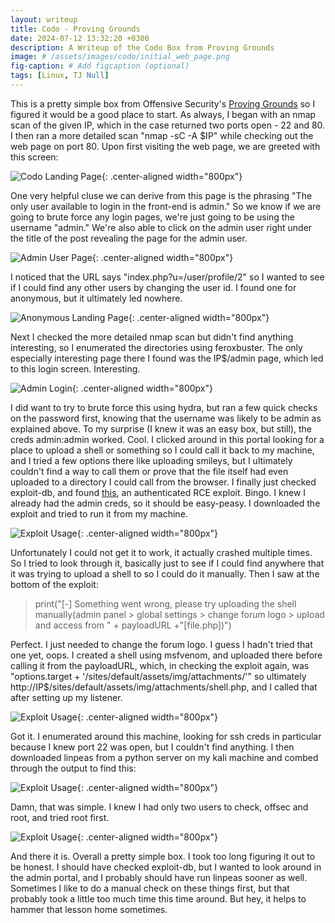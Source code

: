 ```yaml
---
layout: writeup
title: Codo - Proving Grounds
date: 2024-07-12 13:32:20 +0300
description: A Writeup of the Codo Box from Proving Grounds
image: # /assets/images/codo/initial_web_page.png
fig-caption: # Add figcaption (optional)
tags: [Linux, TJ Null]
---
```


This is a pretty simple box from Offensive Security's [Proving Grounds](https://www.offsec.com/labs/) so I figured it would be a good place to start. As always, I began with an nmap scan of the given IP, which in the case returned two ports open - 22 and 80. I then ran a more detailed scan "nmap -sC -A $IP" while checking out the web page on port 80. Upon first visiting the web page, we are greeted with this screen:

![Codo Landing Page](/assets/images/codo/initial_web_page.png){: .center-aligned width="800px"}

One very helpful cluse we can derive from this page is the phrasing "The only user available to login in the front-end is admin." So we know if we are going to brute force any login pages, we're just going to be using the username "admin." We're also able to click on the admin user right under the title of the post revealing the page for the admin user. 

![Admin User Page](/assets/images/codo/admin_user_page.png){: .center-aligned width="800px"}

I noticed that the URL says "index.php?u=/user/profile/2" so I wanted to see if I could find any other users by changing the user id. I found one for anonymous, but it ultimately led nowhere.

![Anonymous Landing Page](/assets/images/codo/anonymous_user_page.png){: .center-aligned width="800px"}

Next I checked the more detailed nmap scan but didn't find anything interesting, so I enumerated the directories using feroxbuster. The only especially interesting page there I found was the IP$/admin page, which led to this login screen. Interesting. 

![Admin Login](/assets/images/codo/admin_login.png){: .center-aligned width="800px"}

I did want to try to brute force this using hydra, but ran a few quick checks on the password first, knowing that the username was likely to be admin as explained above. To my surprise (I knew it was an easy box, but still), the creds admin:admin worked. Cool. I clicked around in this portal looking for a place to upload a shell or something so I could call it back to my machine, and I tried a few options there like uploading smileys, but I ultimately couldn't find a way to call them or prove that the file itself had even uploaded to a directory I could call from the browser. I finally just checked exploit-db, and found [this](https://www.exploit-db.com/exploits/50978), an authenticated RCE exploit. Bingo. I knew I already had the admin creds, so it should be easy-peasy. I downloaded the exploit and tried to run it from my machine. 

![Exploit Usage](/assets/images/codo/exploit_usage.png){: .center-aligned width="800px"}

Unfortunately I could not get it to work, it actually crashed multiple times. So I tried to look through it, basically just to see if I could find anywhere that it was trying to upload a shell to so I could do it manually. Then I saw at the bottom of the exploit:
>  print("[-] Something went wrong, please try uploading the shell manually(admin panel > global settings > change forum logo > upload and access from " + payloadURL +"[file.php])")

Perfect. I just needed to change the forum logo. I guess I hadn't tried that one yet, oops. I created a shell using msfvenom, and uploaded there before calling it from the payloadURL, which, in checking the exploit again, was "options.target + '/sites/default/assets/img/attachments/'" so ultimately http://IP$/sites/default/assets/img/attachments/shell.php, and I called that after setting up my listener. 

![Exploit Usage](/assets/images/codo/shell_caught.png){: .center-aligned width="800px"}

Got it. I enumerated around this machine, looking for ssh creds in particular because I knew port 22 was open, but I couldn't find anything. I then downloaded linpeas from a python server on my kali machine and combed through the output to find this: 

![Exploit Usage](/assets/images/codo/password_found.png){: .center-aligned width="800px"}

Damn, that was simple. I knew I had only two users to check, offsec and root, and tried root first. 

![Exploit Usage](/assets/images/codo/root.png){: .center-aligned width="800px"}

And there it is. Overall a pretty simple box. I took too long figuring it out to be honest. I should have checked exploit-db, but I wanted to look around in the admin portal, and I probably should have run linpeas sooner as well. Sometimes I like to do a manual check on these things first, but that probably took a little too much time this time around. But hey, it helps to hammer that lesson home sometimes. 






